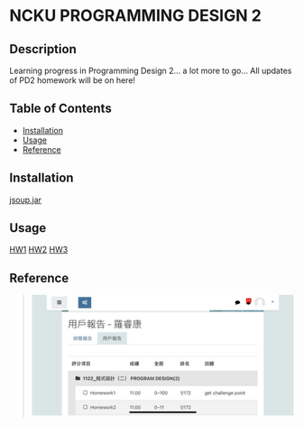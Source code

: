 # NCKU PROGRAMMING DESIGN 2

## Description

Learning progress in Programming Design 2...
a lot more to go...
All updates of PD2 homework will be on here!<br>

## Table of Contents
- [Installation](#installation)
- [Usage](#usage)
- [Reference](#reference)


## Installation

[jsoup.jar](https://jsoup.org/download)

## Usage

[HW1](https://chuangkt.notion.site/PD2-Homework-1-3fce92cd9b504721bdefc0d214e9bad0)
[HW2](https://chuangkt.notion.site/PD2-Homework-2-925a35651a774200896af8c51bebc9a4)
[HW3](https://chuangkt.notion.site/PD2-Homework-3-f52f072e460d4308a60cc35d09a94e82)

## Reference
>![Alt text](PD2_hw_score.jpeg)

